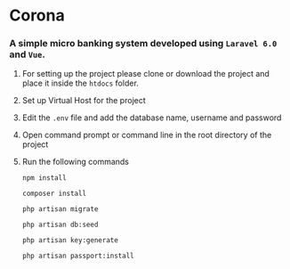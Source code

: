 # Corona

### A simple micro banking system developed using `Laravel 6.0` and `Vue`. 

1. For setting up the project please clone or download the project and place it inside the `htdocs` folder.
2. Set up Virtual Host for the project
3. Edit the `.env` file and add the database name, username and password
4. Open command prompt or command line in the root directory of the project
5. Run the following commands

    `npm install`
    
    `composer install`
    
    `php artisan migrate`
    
    `php artisan db:seed`
    
    `php artisan key:generate`
    
    `php artisan passport:install`
